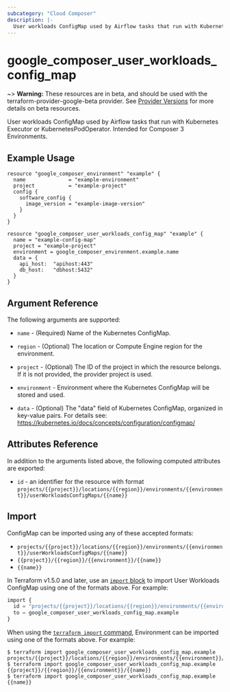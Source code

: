 ```yaml
---
subcategory: "Cloud Composer"
description: |-
  User workloads ConfigMap used by Airflow tasks that run with Kubernetes Executor or KubernetesPodOperator.
---
```


# google\_composer\_user\_workloads\_config\_map

~> **Warning:** These resources are in beta, and should be used with the terraform-provider-google-beta provider.
See [Provider Versions](https://terraform.io/docs/providers/google/guides/provider_versions.html) for more details on beta resources.

User workloads ConfigMap used by Airflow tasks that run with Kubernetes Executor or KubernetesPodOperator. 
Intended for Composer 3 Environments.

## Example Usage

```hcl
resource "google_composer_environment" "example" {
  name              = "example-environment"
  project           = "example-project"
  config {
    software_config {
      image_version = "example-image-version"
    }
  }
}

resource "google_composer_user_workloads_config_map" "example" {
  name = "example-config-map"
  project = "example-project"
  environment = google_composer_environment.example.name
  data = {
    api_host:  "apihost:443"
    db_host:   "dbhost:5432"
  }
}
```

## Argument Reference

The following arguments are supported:

* `name` -
  (Required)
  Name of the Kubernetes ConfigMap.

* `region` -
  (Optional)
  The location or Compute Engine region for the environment.

* `project` -
  (Optional)
  The ID of the project in which the resource belongs.
  If it is not provided, the provider project is used.

* `environment` -
  Environment where the Kubernetes ConfigMap will be stored and used.

* `data` -
  (Optional)
  The "data" field of Kubernetes ConfigMap, organized in key-value pairs.
  For details see: https://kubernetes.io/docs/concepts/configuration/configmap/



## Attributes Reference

In addition to the arguments listed above, the following computed attributes are exported:

* `id` - an identifier for the resource with format `projects/{{project}}/locations/{{region}}/environments/{{environment}}/userWorkloadsConfigMaps/{{name}}`

## Import

ConfigMap can be imported using any of these accepted formats:

* `projects/{{project}}/locations/{{region}}/environments/{{environment}}/userWorkloadsConfigMaps/{{name}}`
* `{{project}}/{{region}}/{{environment}}/{{name}}`
* `{{name}}`

In Terraform v1.5.0 and later, use an [`import` block](https://developer.hashicorp.com/terraform/language/import) to import User Workloads ConfigMap using one of the formats above. For example:

```tf
import {
  id = "projects/{{project}}/locations/{{region}}/environments/{{environment}}/userWorkloadsConfigMaps/{{name}}"
  to = google_composer_user_workloads_config_map.example
}
```

When using the [`terraform import` command](https://developer.hashicorp.com/terraform/cli/commands/import), Environment can be imported using one of the formats above. For example:

```
$ terraform import google_composer_user_workloads_config_map.example projects/{{project}}/locations/{{region}}/environments/{{environment}}/userWorkloadsConfigMaps/{{name}}
$ terraform import google_composer_user_workloads_config_map.example {{project}}/{{region}}/{{environment}}/{{name}}
$ terraform import google_composer_user_workloads_config_map.example {{name}}
```
